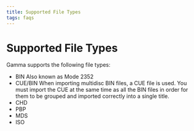 ```yaml
---
title: Supported File Types
tags: faqs
---
```


# Supported File Types

Gamma supports the following file types:

- BIN
Also known as Mode 2352
- CUE/BIN
When importing multidisc BIN files, a CUE file is used. You must import the CUE at the same time as all the BIN files in order for them to be grouped and imported correctly into a single title.
- CHD
- PBP
- MDS
- ISO
